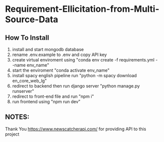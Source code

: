 # Requirement-Ellicitation-from-Multi-Source-Data

## How To Install
1. install and start mongodb database
2. rename .env.example to .env and copy API key
3. create virtual enviroment using "conda env create -f requirements.yml --name env_name"
4. start the enviroment "conda activate env_name"
5. install spacy english pipeline run "python -m spacy download en_core_web_lg"
6. redirect to backend then run django server "python manage.py runserver"
7. redirect to front-end file and run "npm i"
8. run frontend using "npm run dev"

## NOTES:
Thank You https://www.newscatcherapi.com/ for providing API to this project
